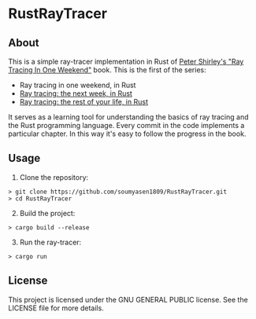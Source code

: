 # RustRayTracer

## About
This is a simple ray-tracer implementation in Rust of [Peter Shirley's "Ray Tracing In One Weekend"](https://raytracing.github.io/books/RayTracingInOneWeekend.html) book. This is the first of the series:

- Ray tracing in one weekend, in Rust
- [Ray tracing: the next week, in Rust](https://raytracing.github.io/books/RayTracingTheNextWeek.html)
- [Ray tracing: the rest of your life, in Rust](https://raytracing.github.io/books/RayTracingTheRestOfYourLife.html)

It serves as a learning tool for understanding the basics of ray tracing and the Rust programming language.
Every commit in the code implements a particular chapter. In this way it's easy to follow the progress in the book.

## Usage
1. Clone the repository:
```
> git clone https://github.com/soumyasen1809/RustRayTracer.git
> cd RustRayTracer
```

2. Build the project:
```
> cargo build --release
```

3. Run the ray-tracer:
```
> cargo run
```

## License
This project is licensed under the GNU GENERAL PUBLIC license. See the LICENSE file for more details.

